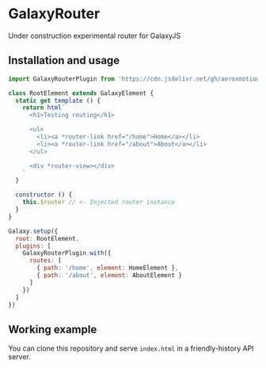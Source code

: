 # GalaxyRouter

  Under construction experimental router for GalaxyJS

## Installation and usage

```js
import GalaxyRouterPlugin from 'https://cdn.jsdelivr.net/gh/aeroxmotion/GalaxyRouter/src/index.js'

class RootElement extends GalaxyElement {
  static get template () {
    return html`
      <h1>Testing routing</h1>

      <ul>
        <li><a *router-link href="/home">Home</a></li>
        <li><a *router-link href="/about">About</a></li>
      </ul>

      <div *router-view></div>
    `
  }

  constructor () {
    this.$router // <- Injected router instance
  }
}

Galaxy.setup({
  root: RootElement,
  plugins: [
    GalaxyRouterPlugin.with({
      routes: [
        { path: '/home', element: HomeElement },
        { path: '/about', element: AboutElement }
      ]
    })
  ]
})
```

## Working example

  You can clone this repository and serve `index.html` in a friendly-history API server.
